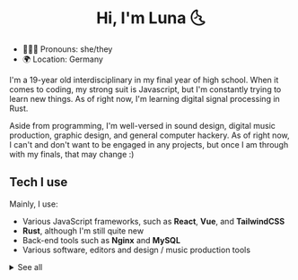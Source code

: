 <h1 align="center">Hi, I'm Luna 🌜</h1>

* 🙋🏻‍♀️ Pronouns: she/they
* 🌍 Location: Germany

I'm a 19-year old interdisciplinary in my final year of high school. When it comes to coding, my strong suit is Javascript, but I'm constantly trying to learn new things. As of right now, I'm learning digital signal processing in Rust.

Aside from programming, I'm well-versed in sound design, digital music production, graphic design, and general computer hackery. As of right now, I can't and don't want to be engaged in any projects, but once I am through with my finals, that may change :)

## Tech I use

Mainly, I use:
  * Various JavaScript frameworks, such as **React**, **Vue**, and **TailwindCSS**
  * **Rust**, although I'm still quite new
  * Back-end tools such as **Nginx** and **MySQL**
  * Various software, editors and design / music production tools

<details>
<summary>See all</summary>

### Programming languages
![](https://skillicons.dev/icons?i=js,rust,cpp,java,py&theme=light)

### Front-end tools
![](https://skillicons.dev/icons?i=react,vue,sass,tailwind,electron&theme=light)

### Back-end tools
![](https://skillicons.dev/icons?i=nodejs,graphql,nginx,mysql&theme=light)

### Editors
![](https://skillicons.dev/icons?i=vscode,visualstudio,eclipse,neovim&theme=light)

### Software
![](https://skillicons.dev/icons?i=blender,ai,ps,figma,ableton,discord&theme=light)

### Other
![](https://skillicons.dev/icons?i=latex,linux,powershell,bash,processing,regex&theme=light)
</details>
